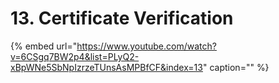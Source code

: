 # 13. Certificate Verification

{% embed url="https://www.youtube.com/watch?v=6CSgq7BW2p4&list=PLyQ2-xBpWNe5SbNpIzrzeTUnsAsMPBfCF&index=13" caption="" %}

